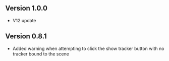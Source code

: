 ## Version 1.0.0
- V12 update

## Version 0.8.1
- Added warning when attempting to click the show tracker button with no tracker bound to the scene

